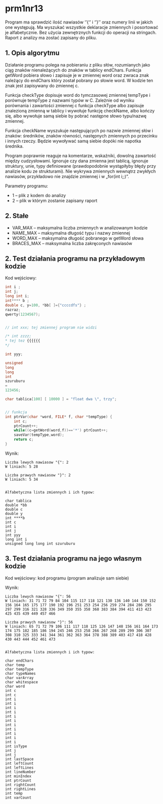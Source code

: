 # prm1nr13
Program ma sprawdzić ilość nawiasów ‘’{‘’ i ‘’}’’ oraz numery linii w jakich one występują. Ma wyszukać wszystkie deklaracje zmiennych i posortować je alfabetycznie. Bez użycia zewnętrznych funkcji do operacji na stringach. Raport z analizy ma zostać zapisany do pliku.

## 1.	Opis algorytmu

Działanie programu polega na pobieraniu z pliku słów, rozumianych jako ciąg znaków nienależących do znaków w tablicy endChars. Funkcja getWord pobiera słowo i zapisuje je w zmiennej word oraz zwraca znak należący do endChars który został pobrany po słowie word. W kodzie ten znak jest zapisywany do zmiennej c.

Funkcja checkType dopisuje word do tymczasowej zmiennej tempType i porównuje tempType z nazwami typów w C. Zależnie od wyniku porównania i zawartości zmiennej c funkcja checkType albo zapisuje znalezioną zmienną w tablicy i wywołuje funkcję checkName, albo kończy się, albo wywołuje samą siebie by pobrać następne słowo typu/nazwę zmiennej.

Funkcja checkName wyszukuje następujących po nazwie zmiennej słów i znaków: średników, znaków równości, następnych zmiennych po przecinku i innych rzeczy. Będzie wywoływać samą siebie dopóki nie napotka średnika.

Program poprawnie reaguje na komentarze, wskaźniki, dowolną zawartość między cudzysłowami. Ignoruje czy dana zmienna jest tablicą, ignoruje struktury, unie, typy definiowane (prawdopodobnie wystąpiłyby błędy przy analizie kodu ze strukturami). Nie wykrywa zmiennych wewnątrz zwykłych nawiasów, przykładowo nie znajdzie zmiennej i w „for(int i;;)”.

Parametry programu:
* 1 – plik z kodem do analizy
* 2 – plik w którym zostanie zapisany raport

## 2. Stałe

* VAR_MAX – maksymalna liczba zmiennych w analizowanym kodzie
* NAME_MAX – maksymalna długość typu i nazwy zmiennej
* WORD_MAX – maksymalna długość pobranego w getWord słowa
* BRACES_MAX – maksymalna liczba zakręconych nawiasów


## 2. Test działania programu na przykładowym kodzie

Kod wejściowy:
```c
int i ;
int j;
long int i;
int**** b ;
double c, y=100, *bb[ ]={"ccccdfs"} ;
razraz;
qwerty(1234567);


// int xxx; tej zmiennej program nie widzi

/* int zzzz;
* tej tez {{{{{{
*/

int yyy;

unsigned 
long 
long 
int
szuruburu
=
123456;

char tablica[100] [ 10000 ] = "float dwa \", trzy";


// funkcja
int ptrVar(char *word, FILE* f, char *tempType) {
    int c;
    ptrCount++;
    while((c=getWord(word,f))=='*') ptrCount++;
    saveVar(tempType,word);
    return c;
}
```

Wynik:

```
Liczba lewych nawiasow "{": 2
W liniach: 5 28 

Liczba prawych nawiasow "}": 2
W liniach: 5 34 


Alfabetyczna lista zmiennych i ich typow:

char tablica
double *bb
double c
double y
int ****b
int c
int i
int j
int yyy
long int i
unsigned long long int szuruburu
```

## 3. Test działania programu na jego własnym kodzie

Kod wejściowy: kod programu (program analizuje sam siebie)

Wynik:

```
Liczba lewych nawiasow "{": 56
W liniach: 31 71 72 79 84 104 115 117 118 121 130 136 140 144 150 152 156 164 165 175 177 190 192 196 251 253 254 256 259 274 284 286 295 297 299 316 321 328 336 349 350 355 358 368 383 384 394 411 413 423 425 435 439 449 457 466 

Liczba prawych nawiasow "}": 56
W liniach: 65 71 72 79 106 111 117 118 125 126 147 148 156 161 164 173 174 175 182 185 186 194 245 246 253 258 266 267 268 289 299 306 307 308 310 325 333 341 344 361 362 363 364 378 388 389 403 417 418 428 430 443 444 452 461 473 


Alfabetyczna lista zmiennych i ich typow:

char endChars
char temp
char tempType
char typeNames
char varArray
char whitespace
char word
int c
int c
int i
int i
int i
int i
int i
int i
int i
int i
int i
int i
int i
int isType
int j
int j
int lastSpace
int leftCount
int leftLines
int lineNumber
int minIndex
int ptrCount
int rightCount
int rightLines
int temp
int varCount 
```
